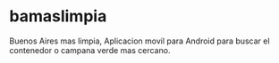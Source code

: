bamaslimpia
===========

Buenos Aires mas limpia, Aplicacion movil para Android para buscar el contenedor o campana verde mas cercano.
